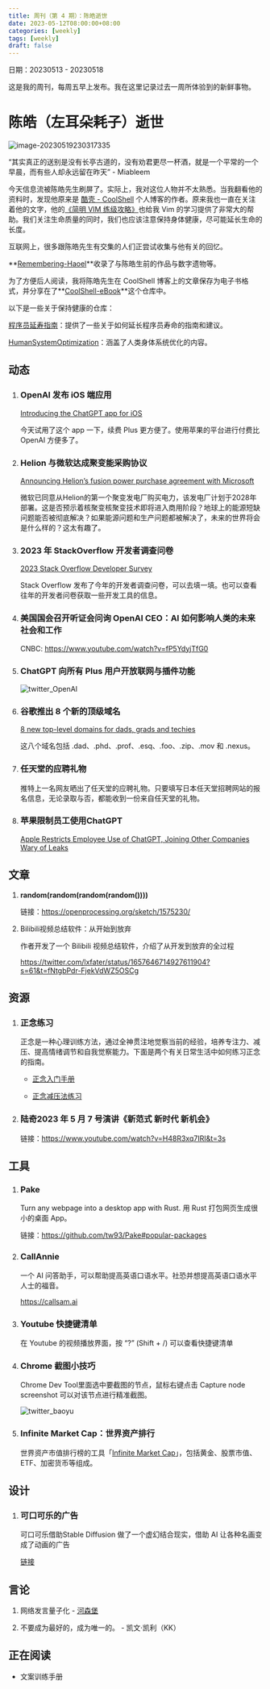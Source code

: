 ```yaml
---
title: 周刊（第 4 期）：陈皓逝世
date: 2023-05-12T08:00:00+08:00
categories: [weekly]
tags: [weekly]
draft: false
---
```


日期：20230513 - 20230518

这是我的周刊，每周五早上发布。我在这里记录过去一周所体验到的新鲜事物。





# 陈皓（左耳朵耗子）逝世

![image-20230519230317335](./index.assets/image-20230519230317335.png)

“其实真正的送别是没有长亭古道的，没有劝君更尽一杯酒，就是一个平常的一个早晨，而有些人却永远留在昨天” - Miableem



今天信息流被陈皓先生刷屏了。实际上，我对这位人物并不太熟悉。当我翻看他的资料时，发现他原来是 [酷壳 - CoolShell](https://coolshell.cn/) 个人博客的作者。原来我也一直在关注着他的文字，他的[《简明 VIM 练级攻略》](https://coolshell.cn/articles/5426.html)也给我 Vim 的学习提供了非常大的帮助。我们关注生命质量的同时，我们也应该注意保持身体健康，尽可能延长生命的长度。

互联网上，很多跟陈皓先生有交集的人们正尝试收集与他有关的回忆。

**[Remembering-Haoel](https://github.com/megaease/Remembering-Haoel)**收录了与陈皓生前的作品与数字遗物等。

为了方便后人阅读，我将陈皓先生在 CoolShell 博客上的文章保存为电子书格式，并分享在了**[CoolShell-eBook](https://github.com/huyixi/CoolShell-ebook)**这个仓库中。 

以下是一些关于保持健康的仓库：

[程序员延寿指南](https://github.com/geekan/HowToLiveLonger)：提供了一些关于如何延长程序员寿命的指南和建议。

[HumanSystemOptimization](https://github.com/zijie0/HumanSystemOptimization)：涵盖了人类身体系统优化的内容。

## 动态

1. ### OpenAI 发布 iOS 端应用

   [Introducing the ChatGPT app for iOS](https://openai.com/blog/introducing-the-chatgpt-app-for-ios)

   今天试用了这个 app 一下，续费 Plus 更方便了。使用苹果的平台进行付费比 OpenAI 方便多了。

2. ### Helion 与微软达成聚变能采购协议

   [Announcing Helion’s fusion power purchase agreement with Microsoft](https://www.helionenergy.com/articles/announcing-helion-fusion-PPA-with-microsoft-constellation/)

   微软已同意从Helion的第一个聚变发电厂购买电力，该发电厂计划于2028年部署。这是否预示着核聚变核聚变技术即将进入商用阶段？地球上的能源短缺问题能否被彻底解决？如果能源问题和生产问题都被解决了，未来的世界将会是什么样的？这太有趣了。

3. ### 2023 年 StackOverflow 开发者调查问卷

   [2023 Stack Overflow Developer Survey](https://stackoverflow.az1.qualtrics.com/jfe/form/SV_czLVsbnGnF4Q04e?utm_source=iterable&utm_medium=email&utm_campaign=dev-survey-2023&utm_content=take-the-survey)

   Stack Overflow 发布了今年的开发者调查问卷，可以去填一填。也可以查看往年的开发者问卷获取一些开发工具的信息。

4. ### 美国国会召开听证会问询 OpenAI CEO：AI 如何影响人类的未来社会和工作

   CNBC: https://www.youtube.com/watch?v=fP5YdyjTfG0

5. ### ChatGPT 向所有 Plus 用户开放联网与插件功能

   ![twitter_OpenAI](./index.assets/twitter_OpenAI.png)

6. ### 谷歌推出 8 个新的顶级域名

   [8 new top-level domains for dads, grads and techies](https://blog.google/products/registry/8-new-top-level-domains-for-dads-grads-tech/)

   这八个域名包括 .dad、.phd、.prof、.esq、.foo、.zip、.mov 和 .nexus。

   

7. ### 任天堂的应聘礼物

   推特上一名网友晒出了任天堂的应聘礼物。只要填写日本任天堂招聘网站的报名信息，无论录取与否，都能收到一份来自任天堂的礼物。

   

8. ### 苹果限制员工使用ChatGPT

   [Apple Restricts Employee Use of ChatGPT, Joining Other Companies Wary of Leaks](https://www.wsj.com/articles/apple-restricts-use-of-chatgpt-joining-other-companies-wary-of-leaks-d44d7d34)

## 文章

1. **random(random(random(random())))**

   链接：https://openprocessing.org/sketch/1575230/

2. Bilibili视频总结软件：从开始到放弃

   作者开发了一个 Bilibili 视频总结软件，介绍了从开发到放弃的全过程

   https://twitter.com/lxfater/status/1657646714927611904?s=61&t=fNtgbPdr-FjekVdWZ5OSCg

## 资源

1. ### 正念练习

   正念是一种心理训练方法，通过全神贯注地觉察当前的经验，培养专注力、减压、提高情绪调节和自我觉察能力。下面是两个有关日常生活中如何练习正念的指南。

   - [正念入门手册](https://coe.nuhs.edu.sg/Mind-Science-Centre/Learn/Documents/brochures/MSC-MindGym-Mindfulness-booklet-(Chinese).pdf?continueFlag=91d4babc67162421b076fdfb08a8abf4)

   - [正念减压法练习](https://www.mayoclinic.org/zh-hans/healthy-lifestyle/consumer-health/in-depth/mindfulness-exercises/art-20046356)

2. ### 陆奇2023 年 5 月 7 号演讲《新范式 新时代 新机会》

   链接：https://www.youtube.com/watch?v=H48R3xq7IRI&t=3s

## 工具

1. ### Pake

   Turn any webpage into a desktop app with Rust. 用 Rust 打包网页生成很小的桌面 App。

   链接：https://github.com/tw93/Pake#popular-packages

2. ### CallAnnie

   一个 AI 问答助手，可以帮助提高英语口语水平。社恐并想提高英语口语水平人士的福音。

   https://callsam.ai

3. ### Youtube 快捷键清单

   在 Youtube 的视频播放界面，按 “?” (Shift + /) 可以查看快捷键清单

4. ### Chrome 截图小技巧

   Chrome Dev Tool里面选中要截图的节点，鼠标右键点击 Capture node screenshot 可以对该节点进行精准截图。

   ![twitter_baoyu](./index.assets/twitter_baoyu.png)

   

5. ### Infinite Market Cap：世界资产排行

   世界资产市值排行榜的工具「[Infinite Market Cap](https://8marketcap.com)」，包括黄金、股票市值、ETF、加密货币等组成。


## 设计

1. ### 可口可乐的广告

   可口可乐借助Stable Diffusion 做了一个虚幻结合现实，借助 AI 让各种名画变成了动画的广告
   
   [链接](https://electrictheatre.tv/work/the-coca-cola-company-mastermopiece/)

## 言论

1. 网络发言量子化 - [河森堡](https://m.weibo.cn/status/4890030591443186)

2. 不要成为最好的，成为唯一的。 - 凯文·凯利（KK）

## 正在阅读

- 文案训练手册

